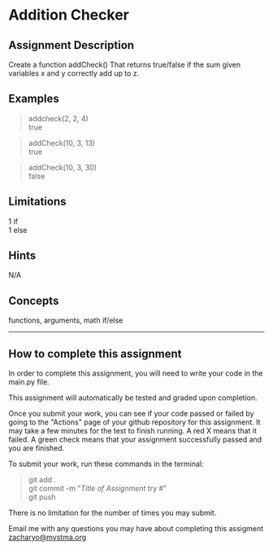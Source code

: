 # **Addition Checker**  

## **Assignment Description**  
Create a function addCheck() That returns true/false if the sum given variables x and y correctly add up to z.

## **Examples**  
>addcheck(2, 2, 4)  
true


>addCheck(10, 3, 13)  
true

>addCheck(10, 3, 30)  
false


## **Limitations**  
1 if  
1 else  

## **Hints**  
N/A  

## **Concepts**  
functions, arguments, math if/else  

---

## **How to complete this assignment**
In order to complete this assignment, you will need to write your code in the main.py file.

This assignment will automatically be tested and graded upon completion.

Once you submit your work, you can see if your code passed or failed by going to the "Actions" page of your github repository for this assignment. It may take a few minutes for the test to finish running. A red X means that it failed. A green check means that your assignment successfully passed and you are finished.

To submit your work, run these commands in the terminal: 
>git add .  
git commit -m "*Title of Assignment* try #"  
git push  

There is no limitation for the number of times you may submit.

Email me with any questions you may have about completing this assigment  
zacharyo@mystma.org
